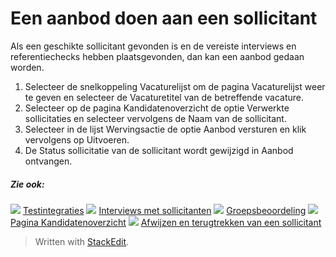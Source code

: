 # Een aanbod doen aan een sollicitant

Als een geschikte sollicitant gevonden is en de vereiste interviews en referentiechecks hebben plaatsgevonden, dan kan een aanbod gedaan worden.

1.  Selecteer de snelkoppeling  Vacaturelijst  om de pagina  Vacaturelijst  weer te geven en selecteer de  Vacaturetitel  van de betreffende vacature.
2.  Selecteer op de pagina  Kandidatenoverzicht  de optie  Verwerkte sollicitaties  en selecteer vervolgens de  Naam  van de sollicitant.
3.  Selecteer in de lijst  Wervingsactie  de optie  Aanbod versturen  en klik vervolgens op  Uitvoeren.
4.  De  Status sollicitatie  van de sollicitant wordt gewijzigd in  Aanbod ontvangen.

##### Zie ook:

![](../Resources/Images/icon-document-link.png)  [Testintegraties](test_integrations.htm)
![](../Resources/Images/icon-document-link.png)  [Interviews met sollicitanten](interviewing_applicants.htm)
![](../Resources/Images/icon-document-link.png)  [Groepsbeoordeling](collaborative_rating_panel_review.htm)
![](../Resources/Images/icon-document-link.png)  [Pagina Kandidatenoverzicht](application_handling_page_overview.htm)
![](../Resources/Images/icon-document-link.png)  [Afwijzen en terugtrekken van een sollicitant](rejecting_and_withdrawing_an_applicant.htm)


> Written with [StackEdit](https://stackedit.io/).
<!--stackedit_data:
eyJoaXN0b3J5IjpbOTYxMjU0OTk0XX0=
-->